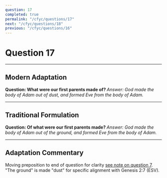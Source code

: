 ```yaml
---
question: 17
completed: true
permalink: "/cfyc/questions/17"
next: "/cfyc/questions/18"
previous: "/cfyc/questions/16"
---
```

# Question 17
---
## Modern Adaptation
<strong>
    Question: What were our first parents made of?
</strong>

<em>
    Answer: God made the body of Adam out of dust, and formed Eve from the body of Adam.
</em>

---
## Traditional Formulation
<strong>
    Question: Of what were our first parents made?
</strong>

<em>
    Answer: God made the body of Adam out of the ground, and formed Eve from the body of Adam.
</em>

---
## Adaptation Commentary
Moving preposition to end of question for clarity [see note on question 7](/cfyc/questions/7).
"The ground" is made "dust" for specific alignment with Genesis 2:7 (ESV).
